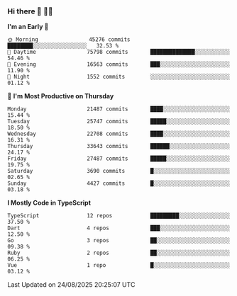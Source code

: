 ### Hi there 👋 🧑‍💻



<!--START_SECTION:waka-->
**I'm an Early 🐤** 

```text
🌞 Morning                45276 commits       ████████░░░░░░░░░░░░░░░░░   32.53 % 
🌆 Daytime                75798 commits       ██████████████░░░░░░░░░░░   54.46 % 
🌃 Evening                16563 commits       ███░░░░░░░░░░░░░░░░░░░░░░   11.90 % 
🌙 Night                  1552 commits        ░░░░░░░░░░░░░░░░░░░░░░░░░   01.12 % 
```
📅 **I'm Most Productive on Thursday** 

```text
Monday                   21487 commits       ████░░░░░░░░░░░░░░░░░░░░░   15.44 % 
Tuesday                  25747 commits       █████░░░░░░░░░░░░░░░░░░░░   18.50 % 
Wednesday                22708 commits       ████░░░░░░░░░░░░░░░░░░░░░   16.31 % 
Thursday                 33643 commits       ██████░░░░░░░░░░░░░░░░░░░   24.17 % 
Friday                   27487 commits       █████░░░░░░░░░░░░░░░░░░░░   19.75 % 
Saturday                 3690 commits        █░░░░░░░░░░░░░░░░░░░░░░░░   02.65 % 
Sunday                   4427 commits        █░░░░░░░░░░░░░░░░░░░░░░░░   03.18 % 
```


**I Mostly Code in TypeScript** 

```text
TypeScript               12 repos            █████████░░░░░░░░░░░░░░░░   37.50 % 
Dart                     4 repos             ███░░░░░░░░░░░░░░░░░░░░░░   12.50 % 
Go                       3 repos             ██░░░░░░░░░░░░░░░░░░░░░░░   09.38 % 
Ruby                     2 repos             ██░░░░░░░░░░░░░░░░░░░░░░░   06.25 % 
Vue                      1 repo              █░░░░░░░░░░░░░░░░░░░░░░░░   03.12 % 
```




 Last Updated on 24/08/2025 20:25:07 UTC
<!--END_SECTION:waka-->


